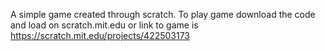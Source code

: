 A simple game created through scratch. To play game download the code and load on scratch.mit.edu or link to game is https://scratch.mit.edu/projects/422503173
